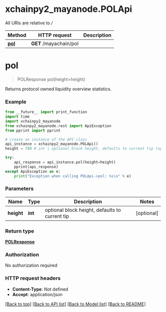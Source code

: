 # xchainpy2_mayanode.POLApi

All URIs are relative to */*

Method | HTTP request | Description
------------- | ------------- | -------------
[**pol**](POLApi.md#pol) | **GET** /mayachain/pol | 

# **pol**
> POLResponse pol(height=height)



Returns protocol owned liquidity overview statistics.

### Example
```python
from __future__ import print_function
import time
import xchainpy2_mayanode
from xchainpy2_mayanode.rest import ApiException
from pprint import pprint

# create an instance of the API class
api_instance = xchainpy2_mayanode.POLApi()
height = 789 # int | optional block height, defaults to current tip (optional)

try:
    api_response = api_instance.pol(height=height)
    pprint(api_response)
except ApiException as e:
    print("Exception when calling POLApi->pol: %s\n" % e)
```

### Parameters

Name | Type | Description  | Notes
------------- | ------------- | ------------- | -------------
 **height** | **int**| optional block height, defaults to current tip | [optional] 

### Return type

[**POLResponse**](POLResponse.md)

### Authorization

No authorization required

### HTTP request headers

 - **Content-Type**: Not defined
 - **Accept**: application/json

[[Back to top]](#) [[Back to API list]](../README.md#documentation-for-api-endpoints) [[Back to Model list]](../README.md#documentation-for-models) [[Back to README]](../README.md)

